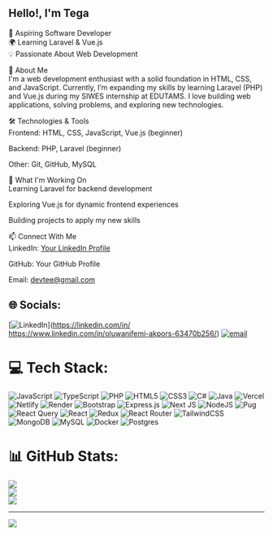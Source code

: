 ## Hello!, I'm Tega

🚀 Aspiring Software Developer  </br>
🌍 Learning Laravel & Vue.js  </br>
💡 Passionate About Web Development </br>

🔹 About Me </br>
I'm a web development enthusiast with a solid foundation in HTML, CSS, and JavaScript. Currently, I’m expanding my skills by learning Laravel (PHP) and Vue.js during my SIWES internship at EDUTAMS. I love building web applications, solving problems, and exploring new technologies. </br>

🛠️ Technologies & Tools </br>
Frontend: HTML, CSS, JavaScript, Vue.js (beginner) </br>

Backend: PHP, Laravel (beginner) </br>

Other: Git, GitHub, MySQL </br>

📌 What I'm Working On </br>
Learning Laravel for backend development </br>

Exploring Vue.js for dynamic frontend experiences </br>

Building projects to apply my new skills </br>

📫 Connect With Me </br>
LinkedIn: [Your LinkedIn Profile](https://www.linkedin.com/in/oluwanifemi-akpors-63470b256/) </br>

GitHub: Your GitHub Profile  </br>

Email: devtee@gmail.com </br>


## 🌐 Socials:
[![LinkedIn](https://img.shields.io/badge/LinkedIn-%230077B5.svg?logo=linkedin&logoColor=white)](https://linkedin.com/in/ https://www.linkedin.com/in/oluwanifemi-akpors-63470b256/) [![email](https://img.shields.io/badge/Email-D14836?logo=gmail&logoColor=white)](mailto:devtee19@gmail.com) 

# 💻 Tech Stack:
![JavaScript](https://img.shields.io/badge/javascript-%23323330.svg?style=for-the-badge&logo=javascript&logoColor=%23F7DF1E) ![TypeScript](https://img.shields.io/badge/typescript-%23007ACC.svg?style=for-the-badge&logo=typescript&logoColor=white) ![PHP](https://img.shields.io/badge/php-%23777BB4.svg?style=for-the-badge&logo=php&logoColor=white) ![HTML5](https://img.shields.io/badge/html5-%23E34F26.svg?style=for-the-badge&logo=html5&logoColor=white) ![CSS3](https://img.shields.io/badge/css3-%231572B6.svg?style=for-the-badge&logo=css3&logoColor=white) ![C#](https://img.shields.io/badge/c%23-%23239120.svg?style=for-the-badge&logo=csharp&logoColor=white) ![Java](https://img.shields.io/badge/java-%23ED8B00.svg?style=for-the-badge&logo=openjdk&logoColor=white) ![Vercel](https://img.shields.io/badge/vercel-%23000000.svg?style=for-the-badge&logo=vercel&logoColor=white) ![Netlify](https://img.shields.io/badge/netlify-%23000000.svg?style=for-the-badge&logo=netlify&logoColor=#00C7B7) ![Render](https://img.shields.io/badge/Render-%46E3B7.svg?style=for-the-badge&logo=render&logoColor=white) ![Bootstrap](https://img.shields.io/badge/bootstrap-%238511FA.svg?style=for-the-badge&logo=bootstrap&logoColor=white) ![Express.js](https://img.shields.io/badge/express.js-%23404d59.svg?style=for-the-badge&logo=express&logoColor=%2361DAFB) ![Next JS](https://img.shields.io/badge/Next-black?style=for-the-badge&logo=next.js&logoColor=white) ![NodeJS](https://img.shields.io/badge/node.js-6DA55F?style=for-the-badge&logo=node.js&logoColor=white) ![Pug](https://img.shields.io/badge/Pug-FFF?style=for-the-badge&logo=pug&logoColor=A86454) ![React Query](https://img.shields.io/badge/-React%20Query-FF4154?style=for-the-badge&logo=react%20query&logoColor=white) ![React](https://img.shields.io/badge/react-%2320232a.svg?style=for-the-badge&logo=react&logoColor=%2361DAFB) ![Redux](https://img.shields.io/badge/redux-%23593d88.svg?style=for-the-badge&logo=redux&logoColor=white) ![React Router](https://img.shields.io/badge/React_Router-CA4245?style=for-the-badge&logo=react-router&logoColor=white) ![TailwindCSS](https://img.shields.io/badge/tailwindcss-%2338B2AC.svg?style=for-the-badge&logo=tailwind-css&logoColor=white) ![MongoDB](https://img.shields.io/badge/MongoDB-%234ea94b.svg?style=for-the-badge&logo=mongodb&logoColor=white) ![MySQL](https://img.shields.io/badge/mysql-4479A1.svg?style=for-the-badge&logo=mysql&logoColor=white) ![Docker](https://img.shields.io/badge/docker-%230db7ed.svg?style=for-the-badge&logo=docker&logoColor=white) ![Postgres](https://img.shields.io/badge/postgres-%23316192.svg?style=for-the-badge&logo=postgresql&logoColor=white)
# 📊 GitHub Stats:
![](https://github-readme-stats.vercel.app/api?username=tega&theme=dark&hide_border=false&include_all_commits=false&count_private=false)<br/>
![](https://nirzak-streak-stats.vercel.app/?user=tega&theme=dark&hide_border=false)<br/>
![](https://github-readme-stats.vercel.app/api/top-langs/?username=tega&theme=dark&hide_border=false&include_all_commits=false&count_private=false&layout=compact)

---
[![](https://visitcount.itsvg.in/api?id=tega&icon=0&color=0)](https://visitcount.itsvg.in)

<!-- Proudly created with GPRM ( https://gprm.itsvg.in ) -->

